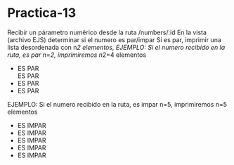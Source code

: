 # Practica-13
Recibir un párametro numêrico desde la ruta /numbers/:id
En la vista (archivo EJS) determinar si el numero es par/impar
Si es par, imprimir una lista desordenada con n*2 elementos, 
EJEMPLO: Si el numero recibido en la ruta, es par n=2, imprimiremos n*2=4 elementos
<ul>
<li> ES PAR </li
<li> ES PAR </li>
<li> ES PAR </li>
<li> ES PAR </li>

</ul>

EJEMPLO: Si el numero recibido en la ruta, es impar n=5, imprimiremos n=5 elementos

<ul>
<li> ES IMPAR </li>
<li> ES IMPAR </li>
<li> ES IMPAR </li>
<li> ES IMPAR </li>
<li> ES IMPAR </li>
</ul>
